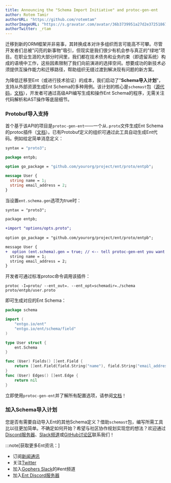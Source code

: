 ```yaml
---
title: Announcing the "Schema Import Initiative" and protoc-gen-ent
author: Rotem Tamir
authorURL: "https://github.com/rotemtam"
authorImageURL: "https://s.gravatar.com/avatar/36b3739951a27d2e37251867b7d44b1a?s=80"
authorTwitter: _rtam
---
```


迁移到新的ORM框架并非易事，其转换成本对许多组织而言可能高不可攀。尽管开发者们总被"闪亮的新事物"吸引，但现实是我们很少有机会参与真正的"绿地"项目。在职业生涯的大部分时间里，我们都在技术债务和业务约束（即遗留系统）构成的语境中工作，这些因素限制了我们向前演进的选择空间。想要成功的新技术必须提供互操作能力和迁移路径，帮助组织无缝过渡到解决现有问题的新方案。

为降低迁移至Ent（或进行技术验证）的成本，我们启动了"**Schema导入计划**"，支持从外部资源生成Ent Schema的多种用例。该计划的核心是`schemast`包（[源代码](https://github.com/ent/contrib/tree/master/schemast)，[文档](https://entgo.io/docs/generating-ent-schemas)），开发者可通过高级API编写生成和操作Ent Schema的程序，无需关注代码解析和AST操作等底层细节。

### Protobuf导入支持

首个基于该API的项目是`protoc-gen-ent`——一个从`.proto`文件生成Ent Schema的protoc插件（[文档](https://github.com/ent/contrib/tree/master/entproto/cmd/protoc-gen-ent)）。已有Protobuf定义的组织可通过此工具自动生成Ent代码。例如给定简单消息定义：

```protobuf
syntax = "proto3";

package entpb;

option go_package = "github.com/yourorg/project/ent/proto/entpb";

message User {
  string name = 1;
  string email_address = 2;
}
```

当设置`ent.schema.gen`选项为true时：

```diff
syntax = "proto3";

package entpb;

+import "options/opts.proto";
 
option go_package = "github.com/yourorg/project/ent/proto/entpb";  

message User {
+  option (ent.schema).gen = true; // <-- tell protoc-gen-ent you want to generate a schema from this message
  string name = 1;
  string email_address = 2;
}
```

开发者可通过标准protoc命令调用该插件：

```shell
protoc -I=proto/ --ent_out=. --ent_opt=schemadir=./schema proto/entpb/user.proto
```

即可生成对应的Ent Schema：

```go
package schema

import (
	"entgo.io/ent"
	"entgo.io/ent/schema/field"
)

type User struct {
	ent.Schema
}

func (User) Fields() []ent.Field {
	return []ent.Field{field.String("name"), field.String("email_address")}
}
func (User) Edges() []ent.Edge {
	return nil
}
```

立即使用`protoc-gen-ent`并了解所有配置选项，请参阅[文档](https://github.com/ent/contrib/tree/master/entproto/cmd/protoc-gen-ent)！

### 加入Schema导入计划

您是否有需要自动导入Ent的其他Schema定义？借助`schemast`包，编写所需工具比以往更加简单。不确定如何开始？希望与社区协作规划实现您的想法？欢迎通过[Discord服务器](https://discord.gg/qZmPgTE6RX)、[Slack频道](https://app.slack.com/client/T029RQSE6/C01FMSQDT53)或[GitHub讨论区](https://github.com/ent/ent/discussions)联系我们！

:::note[获取更多Ent资讯：]
- 订阅[新闻通讯](https://entgo.substack.com/)
- 关注[Twitter](https://twitter.com/entgo_io)
- 加入[Gophers Slack](https://app.slack.com/client/T029RQSE6/C01FMSQDT53)的#ent频道
- 加入[Ent Discord服务器](https://discord.gg/qZmPgTE6RX)